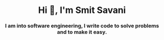 <h1 align="center">Hi 👋, I'm Smit Savani</h1>
<h3 align="center">I am into software engineering, I write code to solve problems and to make it easy.</h3>
